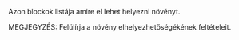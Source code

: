 Azon blockok listája amire el lehet helyezni növényt.

MEGJEGYZÉS: Felülírja a növény elhelyezhetőségékének feltételeit.